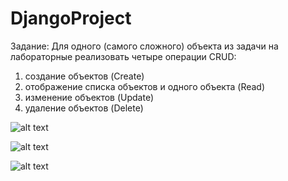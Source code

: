# DjangoProject
Задание:
Для одного (самого сложного) объекта из задачи на лабораторные реализовать четыре 
операции CRUD:
1. создание объектов (Create)
2. отображение списка объектов и одного объекта (Read)
3. изменение объектов (Update)
4. удаление объектов (Delete)

![alt text](https://sun9-88.userapi.com/impf/vSNtxrhyLzxVaNgT0LotnF1mwAh1-aMsA24bBg/yuqv_BnYzwA.jpg?size=1530x724&quality=96&sign=976443920de49062a2bffda192f60065&type=album)

![alt text](https://sun9-22.userapi.com/impf/v8BfRQKXkWncapYta-J6YaZsJwSbRrO5FTt1HQ/2kZQeZfEpB0.jpg?size=1789x757&quality=96&sign=8760b844122e69776d71c07c6e24505d&type=album)

![alt text](https://sun9-76.userapi.com/impf/Z2EeDvdfTs4y2zR1kZPw8Qj7FsCOs4M33b7d2w/CxUjJor8Qb4.jpg?size=1786x790&quality=96&sign=32ae5be625fc0720e96139366827786f&type=album)
